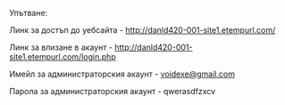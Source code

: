 Упътване:

Линк за достъп до уебсайта - http://danld420-001-site1.etempurl.com/

Линк за влизане в акаунт - http://danld420-001-site1.etempurl.com/login.php

Имейл за администраторския акаунт - voidexe@gmail.com

Парола за администраторския акаунт - qwerasdfzxcv
